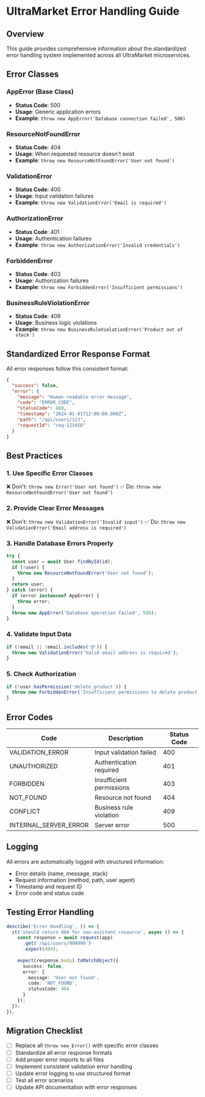 # UltraMarket Error Handling Guide

## Overview
This guide provides comprehensive information about the standardized error handling system implemented across all UltraMarket microservices.

## Error Classes

### AppError (Base Class)
- **Status Code**: 500
- **Usage**: Generic application errors
- **Example**: `throw new AppError('Database connection failed', 500)`

### ResourceNotFoundError
- **Status Code**: 404
- **Usage**: When requested resource doesn't exist
- **Example**: `throw new ResourceNotFoundError('User not found')`

### ValidationError
- **Status Code**: 400
- **Usage**: Input validation failures
- **Example**: `throw new ValidationError('Email is required')`

### AuthorizationError
- **Status Code**: 401
- **Usage**: Authentication failures
- **Example**: `throw new AuthorizationError('Invalid credentials')`

### ForbiddenError
- **Status Code**: 403
- **Usage**: Authorization failures
- **Example**: `throw new ForbiddenError('Insufficient permissions')`

### BusinessRuleViolationError
- **Status Code**: 409
- **Usage**: Business logic violations
- **Example**: `throw new BusinessRuleViolationError('Product out of stock')`

## Standardized Error Response Format

All error responses follow this consistent format:

```json
{
  "success": false,
  "error": {
    "message": "Human-readable error message",
    "code": "ERROR_CODE",
    "statusCode": 400,
    "timestamp": "2024-01-01T12:00:00.000Z",
    "path": "/api/users/123",
    "requestId": "req-123456"
  }
}
```

## Best Practices

### 1. Use Specific Error Classes
❌ Don't: `throw new Error('User not found')`
✅ Do: `throw new ResourceNotFoundError('User not found')`

### 2. Provide Clear Error Messages
❌ Don't: `throw new ValidationError('Invalid input')`
✅ Do: `throw new ValidationError('Email address is required')`

### 3. Handle Database Errors Properly
```typescript
try {
  const user = await User.findById(id);
  if (!user) {
    throw new ResourceNotFoundError('User not found');
  }
  return user;
} catch (error) {
  if (error instanceof AppError) {
    throw error;
  }
  throw new AppError('Database operation failed', 500);
}
```

### 4. Validate Input Data
```typescript
if (!email || !email.includes('@')) {
  throw new ValidationError('Valid email address is required');
}
```

### 5. Check Authorization
```typescript
if (!user.hasPermission('delete_product')) {
  throw new ForbiddenError('Insufficient permissions to delete product');
}
```

## Error Codes

| Code | Description | Status Code |
|------|-------------|-------------|
| VALIDATION_ERROR | Input validation failed | 400 |
| UNAUTHORIZED | Authentication required | 401 |
| FORBIDDEN | Insufficient permissions | 403 |
| NOT_FOUND | Resource not found | 404 |
| CONFLICT | Business rule violation | 409 |
| INTERNAL_SERVER_ERROR | Server error | 500 |

## Logging

All errors are automatically logged with structured information:
- Error details (name, message, stack)
- Request information (method, path, user agent)
- Timestamp and request ID
- Error code and status code

## Testing Error Handling

```typescript
describe('Error Handling', () => {
  it('should return 404 for non-existent resource', async () => {
    const response = await request(app)
      .get('/api/users/999999')
      .expect(404);
    
    expect(response.body).toMatchObject({
      success: false,
      error: {
        message: 'User not found',
        code: 'NOT_FOUND',
        statusCode: 404
      }
    });
  });
});
```

## Migration Checklist

- [ ] Replace all `throw new Error()` with specific error classes
- [ ] Standardize all error response formats
- [ ] Add proper error imports to all files
- [ ] Implement consistent validation error handling
- [ ] Update error logging to use structured format
- [ ] Test all error scenarios
- [ ] Update API documentation with error responses

